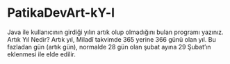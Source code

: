 # PatikaDevArt-kY-l
Java ile kullanıcının girdiği yılın artık olup olmadığını bulan programı yazınız.  Artık Yıl Nedir?  Artık yıl, Miladî takvimde 365 yerine 366 günü olan yıl. Bu fazladan gün (artık gün), normalde 28 gün olan şubat ayına 29 Şubat’ın eklenmesi ile elde edilir.
